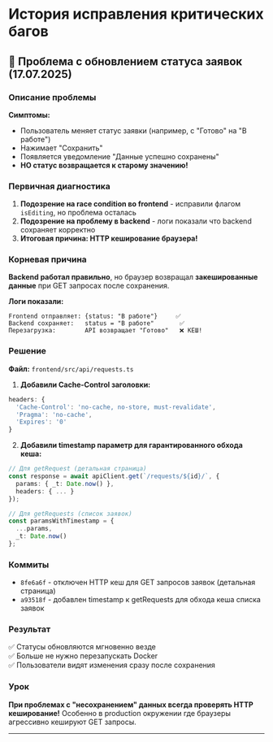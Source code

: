 # История исправления критических багов

## 🐛 Проблема с обновлением статуса заявок (17.07.2025)

### Описание проблемы
**Симптомы:**
- Пользователь меняет статус заявки (например, с "Готово" на "В работе")
- Нажимает "Сохранить"
- Появляется уведомление "Данные успешно сохранены"
- **НО статус возвращается к старому значению!**

### Первичная диагностика
1. **Подозрение на race condition во frontend** - исправили флагом `isEditing`, но проблема осталась
2. **Подозрение на проблему в backend** - логи показали что backend сохраняет корректно
3. **Итоговая причина: HTTP кеширование браузера!**

### Корневая причина
**Backend работал правильно**, но браузер возвращал **закешированные данные** при GET запросах после сохранения.

**Логи показали:**
```
Frontend отправляет: {status: "В работе"}     ✅
Backend сохраняет:   status = "В работе"       ✅
Перезагрузка:        API возвращает "Готово"   ❌ КЕШ!
```

### Решение
**Файл:** `frontend/src/api/requests.ts`

1. **Добавили Cache-Control заголовки:**
```typescript
headers: {
  'Cache-Control': 'no-cache, no-store, must-revalidate',
  'Pragma': 'no-cache', 
  'Expires': '0'
}
```

2. **Добавили timestamp параметр для гарантированного обхода кеша:**
```typescript
// Для getRequest (детальная страница)
const response = await apiClient.get(`/requests/${id}/`, {
  params: { _t: Date.now() },
  headers: { ... }
});

// Для getRequests (список заявок)  
const paramsWithTimestamp = {
  ...params,
  _t: Date.now()
};
```

### Коммиты
- `8fe6a6f` - отключен HTTP кеш для GET запросов заявок (детальная страница)
- `a93518f` - добавлен timestamp к getRequests для обхода кеша списка заявок

### Результат
✅ Статусы обновляются мгновенно везде  
✅ Больше не нужно перезапускать Docker  
✅ Пользователи видят изменения сразу после сохранения

### Урок
**При проблемах с "несохранением" данных всегда проверять HTTP кеширование!** Особенно в production окружении где браузеры агрессивно кешируют GET запросы.

--- 